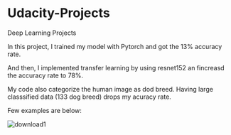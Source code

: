 # Udacity-Projects
Deep Learning Projects


In this project, I trained my model with Pytorch and got the 13% accuracy rate. 

And then, I implemented transfer learning by using resnet152 an fincreasd the accuracy rate to 78%.

My code also categorize the human image as dod breed. Having large classsified data (133 dog breed) drops my acuracy rate.

Few examples are below:


![download1](https://user-images.githubusercontent.com/34040616/107596669-7684d900-6be6-11eb-8a3f-29212fc9f10d.png)
